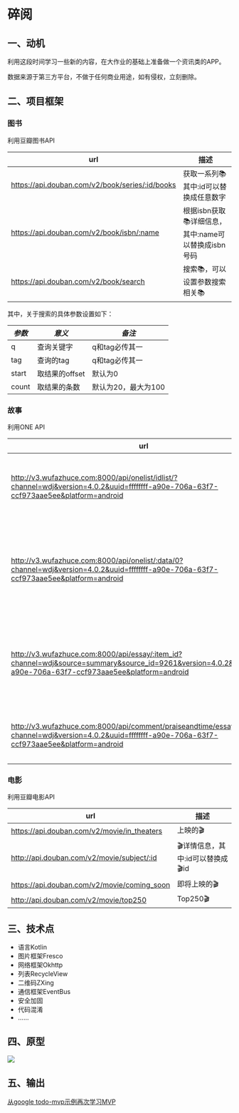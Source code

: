 # 碎阅

## 一、动机

利用这段时间学习一些新的内容，在大作业的基础上准备做一个资讯类的APP。

数据来源于第三方平台，不做于任何商业用途，如有侵权，立刻删除。

## 二、项目框架

### 图书

利用豆瓣图书API

| url                                      | 描述                                |
| ---------------------------------------- | --------------------------------- |
| https://api.douban.com/v2/book/series/:id/books | 获取一系列📚 其中:id可以替换成任意数字            |
| https://api.douban.com/v2/book/isbn/:name | 根据isbn获取📚详细信息，其中:name可以替换成isbn号码 |
| https://api.douban.com/v2/book/search    | 搜索📚，可以设置参数搜索相关📚                 |

其中，关于搜索的具体参数设置如下：

| *参数*  | *意义*       | *备注*         |
| ----- | ---------- | ------------ |
| q     | 查询关键字      | q和tag必传其一    |
| tag   | 查询的tag     | q和tag必传其一    |
| start | 取结果的offset | 默认为0         |
| count | 取结果的条数     | 默认为20，最大为100 |

### 故事

利用ONE API

| url                                      | 描述                                       |
| ---------------------------------------- | ---------------------------------------- |
| http://v3.wufazhuce.com:8000/api/onelist/idlist/?channel=wdj&version=4.0.2&uuid=ffffffff-a90e-706a-63f7-ccf973aae5ee&platform=android | 获取最新 idlist, 以获取今日或往日的 onelist 信息        |
| http://v3.wufazhuce.com:8000/api/onelist/:data/0?channel=wdj&version=4.0.2&uuid=ffffffff-a90e-706a-63f7-ccf973aae5ee&platform=android | 获取 onelist,其中:data替换成上面的idlist中的数据，代表最近一周的某一天 |
| http://v3.wufazhuce.com:8000/api/essay/:item_id?channel=wdj&source=summary&source_id=9261&version=4.0.2&uuid=ffffffff-a90e-706a-63f7-ccf973aae5ee&platform=android | 获取故事详细信息，其中:item_id替换成onelist中的item_id值  |
| http://v3.wufazhuce.com:8000/api/comment/praiseandtime/essay/:item_id/0?channel=wdj&version=4.0.2&uuid=ffffffff-a90e-706a-63f7-ccf973aae5ee&platform=android | 获取评论信息，其中:item_id和上述相同                   |

### 电影

利用豆瓣电影API

| url                                      | 描述                    |
| ---------------------------------------- | --------------------- |
| https://api.douban.com/v2/movie/in_theaters | 上映的🎬                 |
| http://api.douban.com/v2/movie/subject/:id | 🎬详情信息，其中:id可以替换成🎬id |
| https://api.douban.com/v2/movie/coming_soon | 即将上映的🎬               |
| http://api.douban.com/v2/movie/top250    | Top250🎬              |

## 三、技术点

- 语言Kotlin
- 图片框架Fresco
- 网络框架Okhttp
- 列表RecycleView
- 二维码ZXing
- 通信框架EventBus
- 安全加固
- 代码混淆
- …...

## 四、原型

![](https://raw.githubusercontent.com/LRH1993/SuiYue/master/screenshot/prototype.png)

## 五、输出

[从google todo-mvp示例再次学习MVP](https://juejin.im/post/5a9654f86fb9a0634a39450e)









